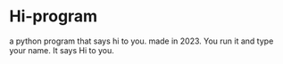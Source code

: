 # Hi-program
a python program that says hi to you. made in 2023. 
You run it and type your name. It says Hi to you. 
